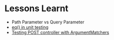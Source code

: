 # Lessons Learnt

- Path Parameter vs Query Parameter
- [eq() in unit testing](https://stackoverflow.com/questions/73106150/usage-of-eq-method-in-unit-testing#:~:text=Those%20objects%20are%20called%20matchers,exactly%20equal%20to%20that%20one.)
- [Testing POST controller with ArgumentMatchers](https://stackoverflow.com/questions/76056842/java-incorrect-output-for-response-json-in-unit-test/76071076#76071076)
